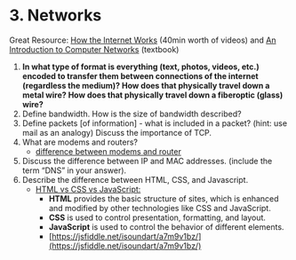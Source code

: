 # 3. Networks

Great Resource: [How the Internet Works](https://www.youtube.com/playlist?list=PLzdnOPI1iJNfMRZm5DDxco3UdsFegvuB7) \(40min worth of videos\) and [An Introduction to Computer Networks](http://intronetworks.cs.luc.edu/current2/html/intro.html) \(textbook\)

1. **In what type of format is everything \(text, photos, videos, etc.\) encoded to transfer them between connections of the internet \(regardless the medium\)? How does that physically travel down a metal wire? How does that physically travel down a fiberoptic \(glass\) wire?**
2. Define bandwidth. How is the size of bandwidth described?
3. Define packets \[of information\] - what is included in a packet? \(hint: use mail as an analogy\) Discuss the importance of TCP.
4. What are modems and routers?
   * [difference between modems and router](https://www.lifewire.com/difference-between-modem-and-router-4159854)
5. Discuss the difference between IP and MAC addresses. \(include the term “DNS” in your answer\).
6. Describe the difference between HTML, CSS, and Javascript.
   * [HTML vs CSS vs JavaScript:](https://blog.hubspot.com/marketing/web-design-html-css-javascript)
     * **HTML** provides the basic structure of sites, which is enhanced and modified by other technologies like CSS and JavaScript.
     * **CSS** is used to control presentation, formatting, and layout.
     * **JavaScript** is used to control the behavior of different elements.
     * [https://jsfiddle.net/isoundart/a7m9v1bz/](https://jsfiddle.net/isoundart/a7m9v1bz/)



